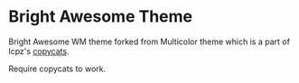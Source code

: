 # Bright Awesome Theme
Bright Awesome WM theme forked from Multicolor theme which is a part of lcpz's [copycats](https://github.com/lcpz/awesome-copycats).

Require copycats to work.
